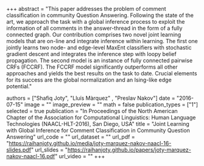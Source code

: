 +++
abstract = "This paper addresses the problem of comment classification in community Question Answering. Following the state of the art, we approach the task with a global inference process to exploit the information of all comments in the answer-thread in the form of a fully connected graph. Our contribution comprises two novel joint learning models that are on-line and integrate inference within learning. The first one jointly learns two node- and edge-level MaxEnt classifiers with  stochastic gradient descent and integrates the inference step with loopy belief propagation. The second model is an instance of fully connected pairwise CRFs (FCCRF). The FCCRF model significantly outperforms all other approaches and yields the best results on the task to date. Crucial elements for its success are the global normalization and an Ising-like edge potential." 

authors = ["Shafiq Joty", "Lluís Màrquez" , "Preslav Nakov"]
date = "2016-07-15"
image = ""
image_preview = ""
math = false
publication_types = ["1"]
selected = true
publication = "In Proceedings of the North American Chapter of the Association for Computational Linguistics: Human Language Technologies (NAACL-HLT-2016), San Diego, USA"
title = "Joint Learning with Global Inference for Comment Classification in Community Question Answering"
url_code = ""
url_dataset = ""
url_pdf = "https://raihanjoty.github.io/media/joty-marquez-nakov-naacl-16-slides.pdf"
url_slides = "https://raihanjoty.github.io/papers/joty-marquez-nakov-naacl-16.pdf"
url_video = ""
+++


